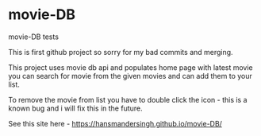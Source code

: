 # movie-DB
movie-DB tests


This is first github project so sorry for my bad commits and merging.

This project uses movie db api and populates home page with latest movie you can search for movie from the given movies and can add them to your list.

To remove the movie from list you have to double click the icon - this is a known bug and i will fix this in the future.

See this site here - https://hansmandersingh.github.io/movie-DB/
